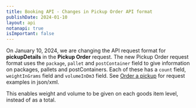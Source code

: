 ```yaml
---
title: Booking API - Changes in Pickup Order API format
publishDate: 2024-01-10
layout: api
notanapi: true
isImportant: false
---
```


On January 10, 2024, we are changing the API request format for __pickupDetails__ in the __Pickup Order__ request.
The new Pickup Order request format uses the `package`, `pallet` and `postContainer` field to give information on packages, pallets and postContainers.
Each of these has a `count` field, `weightInGrams` field  and `volumeInDm3` field.
See [Order a pickup](https://developer.bring.com/api/booking/#order-a-pickup-post) for request examples in json/xml. 

This enables weight and volume to be given on each goods item level, instead of as a total. 
